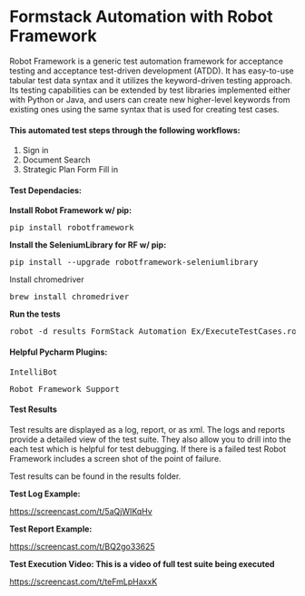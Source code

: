 
<h1>Formstack Automation with Robot Framework</h1>

Robot Framework is a generic test automation framework for acceptance testing and acceptance test-driven development (ATDD). It has easy-to-use tabular test data syntax and it utilizes the keyword-driven testing approach. Its testing capabilities can be extended by test libraries implemented either with Python or Java, and users can create new higher-level keywords from existing ones using the same syntax that is used for creating test cases.


<h4>This automated test steps through the following workflows:</h4>

1. Sign in
2. Document Search
3. Strategic Plan Form Fill in




<h4>Test Dependacies:</h4>

<b>Install Robot Framework w/ pip:</b>

<pre>pip install robotframework</pre>

<b>Install the SeleniumLibrary for RF w/ pip:</b>

<pre>pip install --upgrade robotframework-seleniumlibrary</pre

<b>Install chromedriver</b>

<pre>brew install chromedriver</pre>

<b>Run the tests</b>

<pre>robot -d results FormStack_Automation_Ex/ExecuteTestCases.robot</pre>


<h4>Helpful Pycharm Plugins:</h4>

<pre>IntelliBot</pre>
<pre>Robot Framework Support</pre>

<h4>Test Results</h4>
  
Test results are displayed as a log, report, or as xml.  The logs and reports provide a detailed view of the test suite. They also allow you to drill into the each test which is helpful for test debugging. If there is a failed test Robot Framework includes a screen shot of the point of failure.

Test results can be found in the results folder.



<b>Test Log Example:</b>

https://screencast.com/t/5aQjWIKqHv

<b>Test Report Example:</b>

https://screencast.com/t/BQ2go33625


<b>Test Execution Video: This is a video of full test suite being executed</b>

https://screencast.com/t/teFmLpHaxxK


